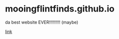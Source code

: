 # mooingflintfinds.github.io
da best website EVER!!!!!!!!! (maybe)

[link](https://mooingflintfinds.github.io/)
